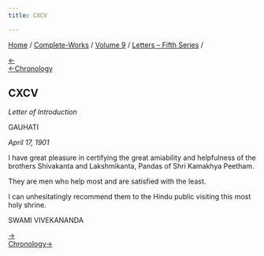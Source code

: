 ```yaml
---
title: CXCV

---
```

<div>

[Home](../../../index.htm) / [Complete-Works](../../complete_works.htm)
/ [Volume 9](../volume_9_contents.htm) / [Letters – Fifth
Series](letters_fifth_series_contents.htm) /

[←](194_christine.htm)  
[←Chronology](194_christine.htm)

## CXCV

*Letter of Introduction*

GAUHATI

*April 17, 1901*

I have great pleasure in certifying the great amiability and helpfulness
of the brothers Shivakanta and Lakshmikanta, Pandas of Shri Kamakhya
Peetham.

They are men who help most and are satisfied with the least.

I can unhesitatingly recommend them to the Hindu public visiting this
most holy shrine.

SWAMI VIVEKANANDA

[→](196_christina.htm)  
[Chronology→](196_christina.htm)

</div>
